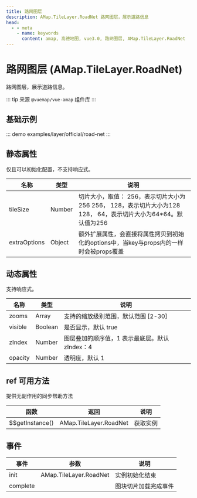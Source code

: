 ```yaml
---
title: 路网图层
description: AMap.TileLayer.RoadNet 路网图层，展示道路信息
head:
  - - meta
    - name: keywords
      content: amap, 高德地图, vue3.0, 路网图层, AMap.TileLayer.RoadNet
---
```


# 路网图层 (AMap.TileLayer.RoadNet)
路网图层，展示道路信息。

::: tip
来源 ```@vuemap/vue-amap``` 组件库
:::

## 基础示例

::: demo
examples/layer/official/road-net
:::


## 静态属性
仅且可以初始化配置，不支持响应式。

名称 | 类型 | 说明
---|---|---|
tileSize | Number | 切片大小，取值： 256，表示切片大小为256 256， 128，表示切片大小为128 128， 64，表示切片大小为64*64。默认值为256
extraOptions | Object | 额外扩展属性，会直接将属性拷贝到初始化的options中，当key与props内的一样时会被props覆盖

## 动态属性
支持响应式。

名称 | 类型 | 说明
---|---|---|
zooms | Array | 支持的缩放级别范围，默认范围 [2-30]
visible | Boolean | 是否显示，默认 true
zIndex | Number | 图层叠加的顺序值，1 表示最底层。默认 zIndex：4
opacity | Number | 透明度，默认 1

## ref 可用方法
提供无副作用的同步帮助方法

函数 | 返回 | 说明
---|---|---|
$$getInstance() | AMap.TileLayer.RoadNet | 获取实例

## 事件

事件 | 参数 | 说明
---|---|---|
init | AMap.TileLayer.RoadNet | 实例初始化结束
complete |  | 图块切片加载完成事件
